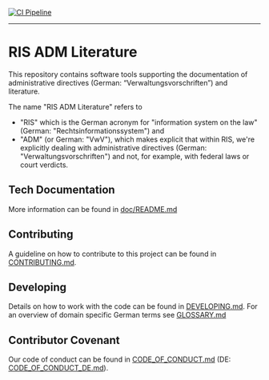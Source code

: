 [![CI Pipeline](https://github.com/digitalservicebund/ris-adm-literature/actions/workflows/pipeline.yml/badge.svg)](https://github.com/digitalservicebund/ris-adm-literature/actions/workflows/pipeline.yml)

---

# RIS ADM Literature

This repository contains software tools supporting the documentation of administrative directives (German: “Verwaltungsvorschriften”)
and literature.

The name "RIS ADM Literature" refers to
* "RIS" which is the German acronym for "information system on the law" (German: "Rechtsinformationssystem") and
* "ADM" (or German: "VwV"), which makes explicit that within RIS, we're explicitly dealing with administrative directives (German: "Verwaltungsvorschriften") and not, for example, with federal laws or court verdicts.

## Tech Documentation

More information can be found in [doc/README.md](./doc/README.md)

## Contributing

A guideline on how to contribute to this project can be found in [CONTRIBUTING.md](./CONTRIBUTING.md).

## Developing

Details on how to work with the code can be found in [DEVELOPING.md](./DEVELOPING.md).
For an overview of domain specific German terms see [GLOSSARY.md](./GLOSSARY.md)

## Contributor Covenant

Our code of conduct can be found in [CODE_OF_CONDUCT.md](./CODE_OF_CONDUCT.md) (DE: [CODE_OF_CONDUCT_DE.md](./CODE_OF_CONDUCT_DE.md)).

